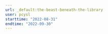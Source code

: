 ```yaml
---
url: _default:the-beast-beneath-the-library
user: pcysl
starttime: "2022-08-31"
endtime: "2022-09-30"
---
```

<reserve />